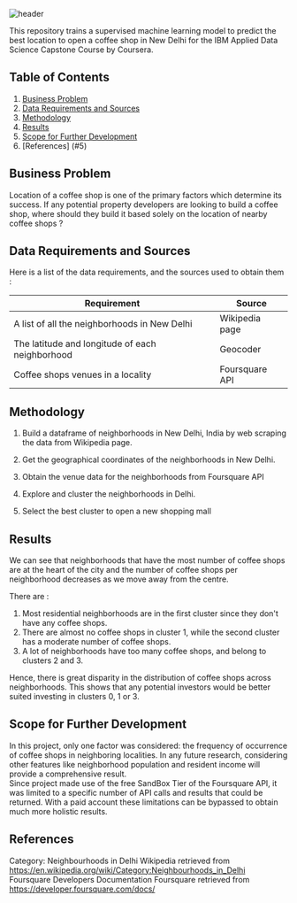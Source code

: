 ![header]()

This repository trains a supervised machine learning model to predict the best location to open a coffee shop in New Delhi for the IBM Applied Data Science Capstone Course by Coursera.

## Table of Contents

1. [Business Problem](#0)<br>
2. [Data Requirements and Sources](#1)<br>
3. [Methodology](#2)<br>
4. [Results](#3)<br>
5. [Scope for Further Development](#4)<br>
6. [References] (#5)<br>

## Business Problem <a id="0"></a>

Location of a coffee shop is one of the primary factors which determine its success. If any potential property developers are looking to build a coffee shop, where should they build it based solely on the location of nearby coffee shops ?

## Data Requirements and Sources <a id="1"></a>

Here is a list of the data requirements, and the sources used to obtain them :

| Requirement                                     | Source         |
| ----------------------------------------------- | -------------- |
| A list of all the neighborhoods in New Delhi    | Wikipedia page |
| The latitude and longitude of each neighborhood | Geocoder       |
| Coffee shops venues in a locality               | Foursquare API |

## Methodology <a id="2"></a>

1. Build a dataframe of neighborhoods in New Delhi, India by web scraping the data from Wikipedia page.

2. Get the geographical coordinates of the neighborhoods in New Delhi.
3. Obtain the venue data for the neighborhoods from Foursquare API
4. Explore and cluster the neighborhoods in Delhi.
5. Select the best cluster to open a new shopping mall

## Results <a id="3"></a>

We can see that neighborhoods that have the most number of coffee shops are at the heart of the city and the number of coffee shops per neighborhood decreases as we move away from the centre.

There are :

1. Most residential neighborhoods are in the first cluster since they don't have any coffee shops.
2. There are almost no coffee shops in cluster 1, while the second cluster has a moderate number of coffee shops.
3. A lot of neighborhoods have too many coffee shops, and belong to clusters 2 and 3.

Hence, there is great disparity in the distribution of coffee shops across neighborhoods. This shows that any potential investors would be better suited investing in clusters 0, 1 or 3.

## Scope for Further Development <a id="4"></a>

In this project, only one factor was considered: the frequency of occurrence of coffee shops in neighboring localities. In any future research, considering other features like neighborhood population and resident income will provide a comprehensive result. <br> Since project made use of the free SandBox Tier of the Foursquare API, it was limited to a specific number of API calls and results that could be returned. With a paid account these limitations can be bypassed to obtain much more holistic results.

## References <a id="5"></a>

Category: Neighbourhoods in Delhi Wikipedia retrieved from
https://en.wikipedia.org/wiki/Category:Neighbourhoods_in_Delhi <br>
Foursquare Developers Documentation Foursquare retrieved from
https://developer.foursquare.com/docs/
